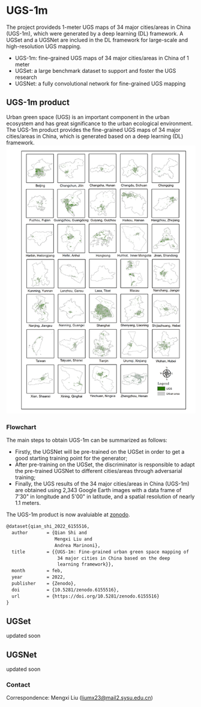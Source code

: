 # UGS-1m
The project provideds 1-meter UGS maps of 34 major cities/areas in China (UGS-1m), which were generated by a deep learning (DL) framework. A UGSet and a UGSNet are inclued in the DL framework for large-scale and high-resolution UGS mapping.

 - UGS-1m: fine-grained UGS maps of 34 major cities/areas in China of 1 meter
 - UGSet: a large benchmark dataset to support and foster the UGS research
 - UGSNet: a fully convolutional network for fine-grained UGS mapping

## UGS-1m product 

Urban green space (UGS) is an important component in the urban ecosystem and has great significance to the urban ecological environment. The UGS-1m product provides the fine-grained UGS maps of 34 major cities/areas in China, which is generated based on a deep learning (DL) framework.
![UGS-1m](imgs/ugs-1m.png)

### Flowchart 
The main steps to obtain UGS-1m can be summarized as follows: 
- Firstly, the UGSNet will be pre-trained on the UGSet in order to get a good starting training point for the generator; 
- After pre-training on the UGSet, the discriminator is responsible to adapt the pre-trained UGSNet to different cities/areas through adversarial training;
- Finally, the UGS results of the 34 major cities/areas in China (UGS-1m) are obtained using 2,343 Google Earth images with a data frame of 7'30" in longitude and 5'00" in latitude, and a spatial resolution of nearly 1.1 meters. 


The UGS-1m product is now avaluiable at [zonodo](https://doi.org/10.5281/zenodo.6155516).

```markdown
@dataset{qian_shi_2022_6155516,
  author       = {Qian Shi and
                  Mengxi Liu and
                  Andrea Marinoni},
  title        = {{UGS-1m: Fine-grained urban green space mapping of 
                   34 major cities in China based on the deep
                   learning framework}},
  month        = feb,
  year         = 2022,
  publisher    = {Zenodo},
  doi          = {10.5281/zenodo.6155516},
  url          = {https://doi.org/10.5281/zenodo.6155516}
}
```

## UGSet 

updated soon


## UGSNet

updated soon

### Contact
Correspondence: Mengxi Liu (liumx23@mail2.sysu.edu.cn)
